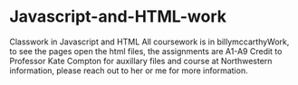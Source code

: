 # Javascript-and-HTML-work
Classwork in Javascript and HTML
All coursework is in billymccarthyWork, to see the pages open the html files, the assignments are A1-A9
Credit to Professor Kate Compton for auxillary files and course at Northwestern information, please reach out to her or me for more information. 
